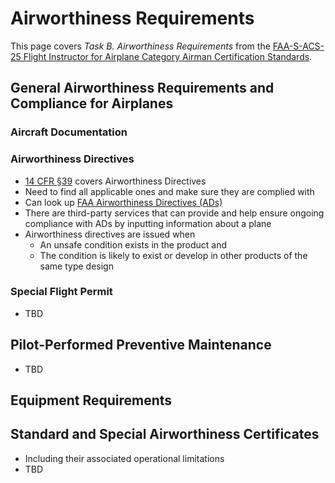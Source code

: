 # Airworthiness Requirements

This page covers *Task B. Airworthiness Requirements* from the [FAA-S-ACS-25 Flight Instructor for Airplane Category Airman Certification Standards](https://www.faa.gov/training_testing/testing/acs/cfi_airplane_acs_25.pdf).

## General Airworthiness Requirements and Compliance for Airplanes

### Aircraft Documentation

<!--@include: ./docs/src/includes/required-documents-sparrow.md | shift:3-->

<!--@include: ./docs/src/includes/inspections-required.md | shift:2-->
<!--@include: ./docs/src/includes/vor-checks.md | shift:2-->

### Airworthiness Directives

* [14 CFR &sect;39](https://www.ecfr.gov/current/title-14/chapter-I/subchapter-C/part-39) covers Airworthiness Directives
* Need to find all applicable ones and make sure they are complied with
* Can look up [FAA Airworthiness Directives (ADs)](https://www.faa.gov/regulations_policies/airworthiness_directives/)
* There are third-party services that can provide and help ensure ongoing compliance with ADs by inputting information about a plane
* Airworthiness directives are issued when
  * An unsafe condition exists in the product and
  * The condition is likely to exist or develop in other products of the same type design

### Special Flight Permit

* TBD

## Pilot-Performed Preventive Maintenance

* TBD

## Equipment Requirements

<!--@include: ./docs/src/includes/required-equipment/day-vfr.md | shift:2-->
<!--@include: ./docs/src/includes/required-equipment/night-vfr.md | shift:2-->
<!--@include: ./docs/src/includes/required-equipment/ifr.md | shift:2-->
<!--@include: ./docs/src/includes/required-equipment/night-lighting-requirements.md | shift:2-->

<!--@include: ./docs/src/includes/airworthiness-inop-equipment.md | shift:2-->

## Standard and Special Airworthiness Certificates

* Including their associated operational limitations
* TBD
